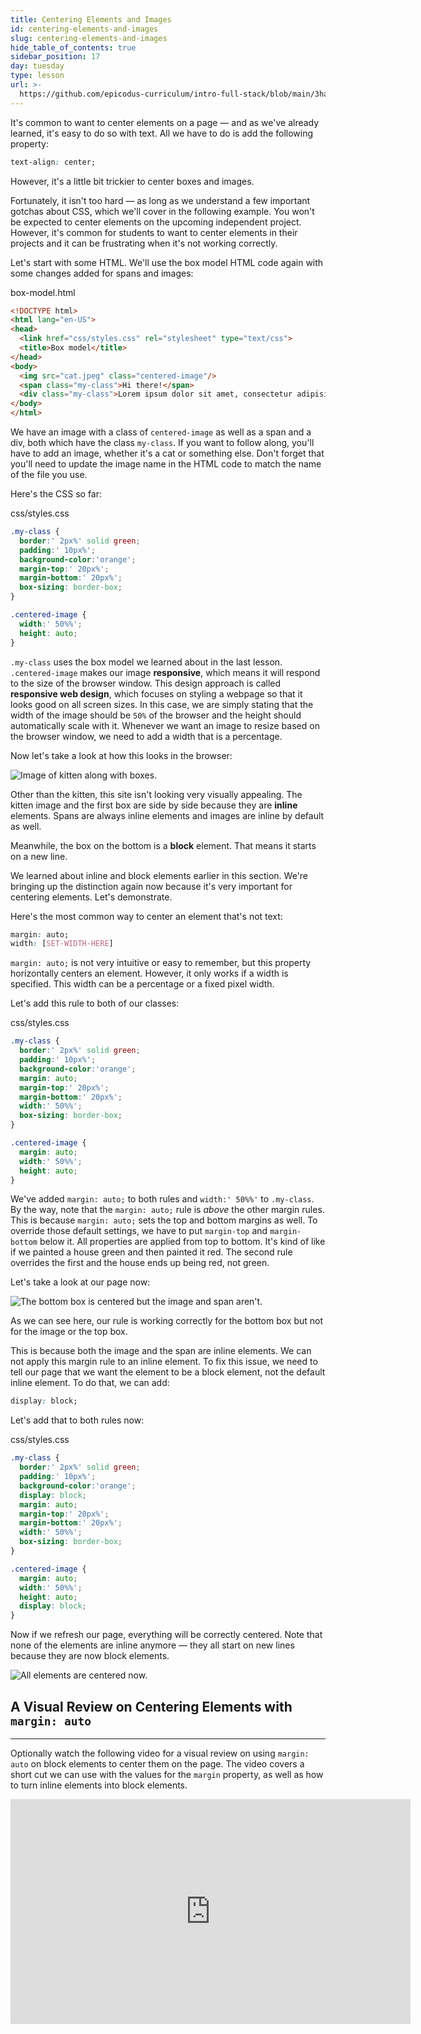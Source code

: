 ```yaml
---
title: Centering Elements and Images
id: centering-elements-and-images
slug: centering-elements-and-images
hide_table_of_contents: true
sidebar_position: 17
day: tuesday
type: lesson
url: >-
  https://github.com/epicodus-curriculum/intro-full-stack/blob/main/3ha_centering_elements_and_images.md
---
```


It's common to want to center elements on a page — and as we've already learned, it's easy to do so with text. All we have to do is add the following property:

```css
text-align: center;
```

However, it's a little bit trickier to center boxes and images. 

Fortunately, it isn't too hard — as long as we understand a few important gotchas about CSS, which we'll cover in the following example. You won't be expected to center elements on the upcoming independent project. However, it's common for students to want to center elements in their projects and it can be frustrating when it's not working correctly.

Let's start with some HTML. We'll use the box model HTML code again with some changes added for spans and images:

<div class="filename">box-model.html</div>

```html
<!DOCTYPE html>
<html lang="en-US">
<head>
  <link href="css/styles.css" rel="stylesheet" type="text/css">
  <title>Box model</title>
</head>
<body>
  <img src="cat.jpeg" class="centered-image"/>
  <span class="my-class">Hi there!</span>
  <div class="my-class">Lorem ipsum dolor sit amet, consectetur adipisicing elit, sed do eiusmod tempor incididunt ut labore et dolore magna aliqua. Ut enim ad minim veniam, quis nostrud exercitation ullamco laboris nisi ut aliquip ex ea commodo consequat. Duis aute irure dolor in reprehenderit in voluptate velit esse cillum dolore eu fugiat nulla pariatur. Excepteur sint occaecat cupidatat non proident, sunt in culpa qui officia deserunt mollit anim id est laborum. Ut enim ad minim veniam, quis nostrud exercitation ullamco laboris nisi ut aliquip ex ea commodo consequat. Duis aute irure dolor in reprehenderit in voluptate velit esse cillum dolore eu fugiat nulla pariatur.</div>
</body>
</html>
```

We have an image with a class of `centered-image` as well as a span and a div, both which have the class `my-class`. If you want to follow along, you'll have to add an image, whether it's a cat or something else. Don't forget that you'll need to update the image name in the HTML code to match the name of the file you use.

Here's the CSS so far:

<div class="filename">css/styles.css</div>

```css
.my-class {
  border:' 2px%' solid green;
  padding:' 10px%';
  background-color:'orange';
  margin-top:' 20px%';
  margin-bottom:' 20px%';
  box-sizing: border-box;
}

.centered-image {
  width:' 50%%';
  height: auto;
}
```

`.my-class` uses the box model we learned about in the last lesson. `.centered-image` makes our image **responsive**, which means it will respond to the size of the browser window. This design approach is called **responsive web design**, which focuses on styling a webpage so that it looks good on all screen sizes. In this case, we are simply stating that the width of the image should be `50%` of the browser and the height should automatically scale with it. Whenever we want an image to resize based on the browser window, we need to add a width that is a percentage.

Now let's take a look at how this looks in the browser:

![Image of kitten along with boxes.](https://learnhowtoprogram.s3.us-west-2.amazonaws.com/INTRO/week1-html-css/Week-1-2020-images/non-centered-elements.png)

Other than the kitten, this site isn't looking very visually appealing. The kitten image and the first box are side by side because they are **inline** elements. Spans are always inline elements and images are inline by default as well.

Meanwhile, the box on the bottom is a **block** element. That means it starts on a new line.

We learned about inline and block elements earlier in this section. We're bringing up the distinction again now because it's very important for centering elements. Let's demonstrate.

Here's the most common way to center an element that's not text:

```css
margin: auto;
width: [SET-WIDTH-HERE]
```

`margin: auto;` is not very intuitive or easy to remember, but this property horizontally centers an element. However, it only works if a width is specified. This width can be a percentage or a fixed pixel width.

Let's add this rule to both of our classes:

<div class="filename">css/styles.css</div>

```css
.my-class {
  border:' 2px%' solid green;
  padding:' 10px%';
  background-color:'orange';
  margin: auto;
  margin-top:' 20px%';
  margin-bottom:' 20px%';
  width:' 50%%';
  box-sizing: border-box;
}

.centered-image {
  margin: auto;
  width:' 50%%';
  height: auto;
}
```

We've added `margin: auto;` to both rules and `width:' 50%%'` to `.my-class`. By the way, note that the `margin: auto;` rule is _above_ the other margin rules. This is because `margin: auto;` sets the top and bottom margins as well. To override those default settings, we have to put `margin-top` and `margin-bottom` below it. All properties are applied from top to bottom. It's kind of like if we painted a house green and then painted it red. The second rule overrides the first and the house ends up being red, not green.

Let's take a look at our page now:

![The bottom box is centered but the image and span aren't.](https://learnhowtoprogram.s3.us-west-2.amazonaws.com/INTRO/week1-html-css/Week-1-2020-images/bottom-box-centered.png)

As we can see here, our rule is working correctly for the bottom box but not for the image or the top box.

This is because both the image and the span are inline elements. We can not apply this margin rule to an inline element. To fix this issue, we need to tell our page that we want the element to be a block element, not the default inline element. To do that, we can add:

```css
display: block;
```

Let's add that to both rules now:

<div class="filename">css/styles.css</div>

```css
.my-class {
  border:' 2px%' solid green;
  padding:' 10px%';
  background-color:'orange';
  display: block;
  margin: auto;
  margin-top:' 20px%';
  margin-bottom:' 20px%';
  width:' 50%%';
  box-sizing: border-box;
}

.centered-image {
  margin: auto;
  width:' 50%%';
  height: auto;
  display: block;
}
```

Now if we refresh our page, everything will be correctly centered. Note that none of the elements are inline anymore — they all start on new lines because they are now block elements.

![All elements are centered now.](https://learnhowtoprogram.s3.us-west-2.amazonaws.com/INTRO/week1-html-css/Week-1-2020-images/centered-elements.png)

## A Visual Review on Centering Elements with `margin: auto`
---

Optionally watch the following video for a visual review on using `margin: auto` on block elements to center them on the page. The video covers a short cut we can use with the values for the `margin` property, as well as how to turn inline elements into block elements. 

<p align="center">
  <iframe title="vimeo-player" src="https://player.vimeo.com/video/778164139?h=d72dab1416" width="640" height="360" frameborder="0" allowfullscreen></iframe>
</p>